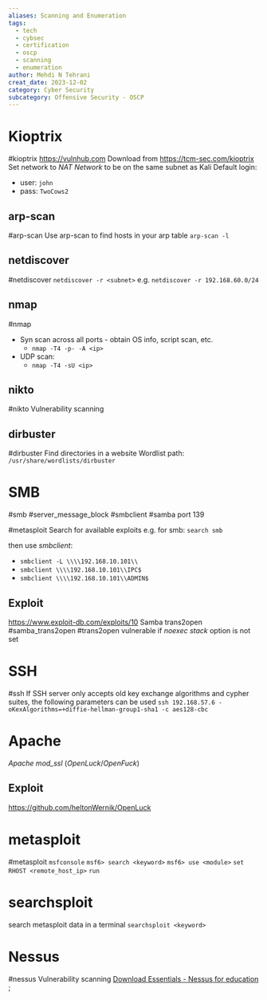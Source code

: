 ```yaml
---
aliases: Scanning and Enumeration 
tags:
  - tech
  - cybsec
  - certification
  - oscp
  - scanning
  - enumeration
author: Mehdi N Tehrani
creat_date: 2023-12-02
category: Cyber Security
subcategory: Offensive Security - OSCP
---
```


# Kioptrix
#kioptrix
https://vulnhub.com
Download from https://tcm-sec.com/kioptrix
Set network to *NAT Network* to be on the same subnet as Kali
Default login:
- user: `john`
- pass: `TwoCows2`

## arp-scan
#arp-scan
Use arp-scan to find hosts in your arp table
`arp-scan -l`

## netdiscover
#netdiscover 
`netdiscover -r <subnet>`
e.g. `netdiscover -r 192.168.60.0/24`

## nmap
#nmap
- Syn scan across all ports - obtain OS info, script scan, etc.
	- `nmap -T4 -p- -A <ip>` 
- UDP scan:
	- `nmap -T4 -sU <ip>`

## nikto
#nikto 
Vulnerability scanning

## dirbuster
#dirbuster
Find directories in a website
Wordlist path: `/usr/share/wordlists/dirbuster`

# SMB
#smb #server_message_block #smbclient #samba 
port 139

#metasploit
Search for available exploits e.g. for smb: `search smb`

then use *smbclient*:
- `smbclient -L \\\\192.168.10.101\\`
- `smbclient \\\\192.168.10.101\\IPC$`
- `smbclient \\\\192.168.10.101\\ADMIN$`
## Exploit
https://www.exploit-db.com/exploits/10
Samba trans2open
#samba_trans2open #trans2open
vulnerable if *noexec stack* option is not set

# SSH
#ssh
If SSH server only accepts old key exchange algorithms and cypher suites, the following parameters can be used
`ssh 192.168.57.6 -oKexAlgorithms=+diffie-hellman-group1-sha1 -c aes128-cbc`

# Apache
*Apache mod_ssl* (*OpenLuck*/*OpenFuck*)

## Exploit
https://github.com/heltonWernik/OpenLuck


# metasploit
#metasploit 
`msfconsole`
`msf6> search <keyword>`
`msf6> use <module>`
`set RHOST <remote_host_ip>`
`run`
# searchsploit
search metasploit data in a terminal
`searchsploit <keyword>`


# Nessus
#nessus
Vulnerability scanning
[Download Essentials - Nessus for education](https://www.tenable.com/tenable-for-education/nessus-essentials?edu=true)
;